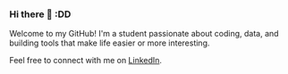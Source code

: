 ### Hi there 👋 :DD

Welcome to my GitHub! I'm a student passionate about coding, data, and building tools that make life easier or more interesting.

Feel free to connect with me on [LinkedIn](https://www.linkedin.com/in/patricia-grace-miras/).

<!--
**pgmiras/pgmiras** is a ✨ _special_ ✨ repository because its `README.md` (this file) appears on your GitHub profile.

Here are some ideas to get you started:

- 🔭 I’m currently working on ...
- 🌱 I’m currently learning ...
- 👯 I’m looking to collaborate on ...
- 🤔 I’m looking for help with ...
- 💬 Ask me about ...
- 📫 How to reach me: ...
- 😄 Pronouns: ...
- ⚡ Fun fact: ...
-->
